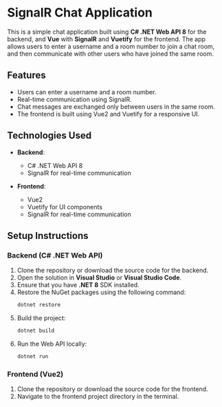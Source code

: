 # SignalR Chat Application

This is a simple chat application built using **C# .NET Web API 8** for the backend, and **Vue** with **SignalR** and **Vuetify** for the frontend. The app allows users to enter a username and a room number to join a chat room, and then communicate with other users who have joined the same room.

## Features

- Users can enter a username and a room number.
- Real-time communication using SignalR.
- Chat messages are exchanged only between users in the same room.
- The frontend is built using Vue2 and Vuetify for a responsive UI.

## Technologies Used

- **Backend**: 
  - C# .NET Web API 8
  - SignalR for real-time communication
  
- **Frontend**:
  - Vue2
  - Vuetify for UI components
  - SignalR for real-time communication
  
## Setup Instructions

### Backend (C# .NET Web API)

1. Clone the repository or download the source code for the backend.
2. Open the solution in **Visual Studio** or **Visual Studio Code**.
3. Ensure that you have **.NET 8** SDK installed.
4. Restore the NuGet packages using the following command:
   ```bash
   dotnet restore
5. Build the project:
   ```bash
   dotnet build
7. Run the Web API locally:
   ```bash
   dotnet run

### Frontend (Vue2)

1. Clone the repository or download the source code for the frontend.
2. Navigate to the frontend project directory in the terminal.


   
